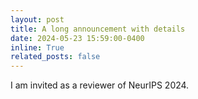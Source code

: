 ```yaml
---
layout: post
title: A long announcement with details
date: 2024-05-23 15:59:00-0400
inline: True
related_posts: false
---
```


I am invited as a reviewer of NeurIPS 2024.

